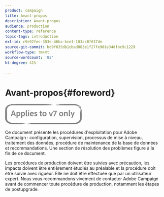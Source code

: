```yaml
---
product: campaign
title: Avant-propos
description: Avant-propos
audience: production
content-type: reference
topic-tags: introduction
exl-id: c9e92fec-383e-46ba-bce1-183ac8f637de
source-git-commit: bd9f035db1cbad883e1f27fe901e34dfbc9c1229
workflow-type: tm+mt
source-wordcount: '82'
ht-degree: 41%

---
```


# Avant-propos{#foreword}

![](../../assets/v7-only.svg)

Ce document présente les procédures d&#39;exploitation pour Adobe Campaign : configuration, supervision, processus de mise à niveau, traitement des données, procédure de maintenance de la base de données et recommandations. Une section de résolution des problèmes figure à la fin de ce document.

Les procédures de production doivent être suivies avec précaution, les impacts doivent être entièrement étudiés au préalable et la procédure doit être suivie avec rigueur. Elle ne doit être effectuée que par un utilisateur expert. Nous vous recommandons vivement de contacter Adobe Campaign avant de commencer toute procédure de production, notamment les étapes de postupgrade.
